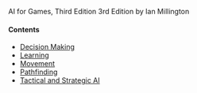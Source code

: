 
AI for Games, Third Edition 3rd Edition
by Ian Millington 



#### Contents

- [Decision Making](./src/decision_making/REDME.MD)
- [Learning](./src/learning/REDME.MD)
- [Movement](./src/movement/REDME.MD)
- [Pathfinding](./src/pathfinding/REDME.MD)
- [Tactical and Strategic AI](./src/tactical_strategic/REDME.MD)
